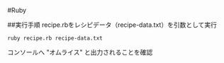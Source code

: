 #Ruby

##実行手順
recipe.rbをレシピデータ（recipe-data.txt）を引数として実行

    ruby recipe.rb recipe-data.txt

コンソールへ "オムライス" と出力されることを確認